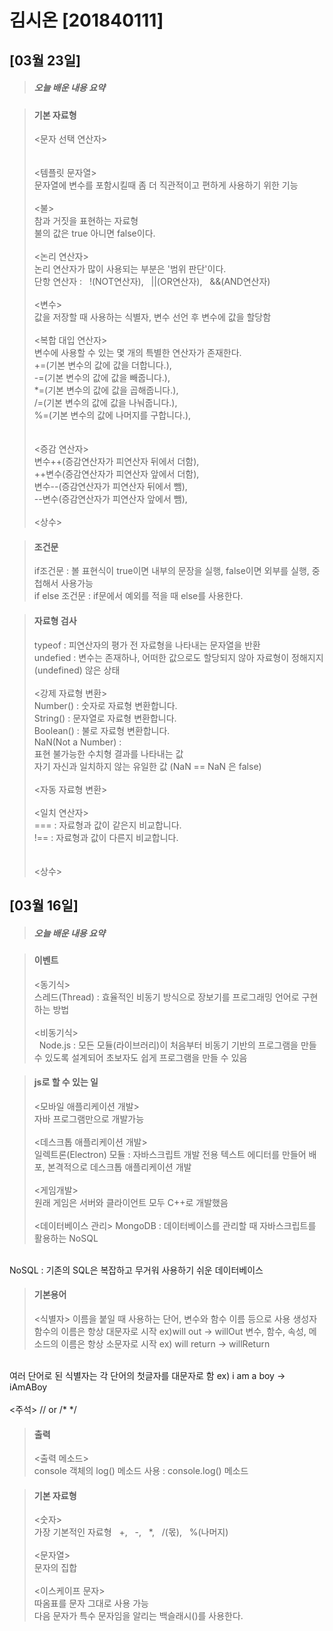 # 김시온 [201840111]

## [03월 23일]
>##### 오늘 배운 내용 요약

>#### 기본 자료형
><문자 선택 연산자><br>
<br><br>
<템플릿 문자열> <br>
문자열에 변수를 포함시킬때 좀 더 직관적이고 편하게 사용하기 위한 기능
<br><br>
<불><br>
참과 거짓을 표현하는 자료형<br>
불의 값은 true 아니면 false이다.
<br><br>
<논리 연산자><br>
논리 연산자가 많이 사용되는 부분은 '범위 판단'이다.<br>
단항 연산자 :&nbsp;&nbsp; !(NOT연산자),&nbsp;&nbsp; ||(OR연산자),&nbsp;&nbsp; &&(AND연산자)
<br><br>
<변수><br>
값을 저장할 때 사용하는 식별자, 변수 선언 후 변수에 값을 할당함
<br><br>
<복합 대입 연산자><br>
변수에 사용할 수 있는 몇 개의 특별한 연산자가 존재한다.<br>
+=(기본 변수의 값에 값을 더합니다.),<br>
-=(기본 변수의 값에 값을 빼줍니다.),<br>
*=(기본 변수의 값에 값을 곱해줍니다.),<br>
/=(기본 변수의 값에 값을 나눠줍니다.),<br>
%=(기본 변수의 값에 나머지를 구합니다.),<br>
<br><br>
<증감 연산자><br>
변수++(증감연산자가 피연산자 뒤에서 더함),<br>
++변수(증감연산자가 피연산자 앞에서 더함),<br>
변수--(증감연산자가 피연산자 뒤에서 뺌),<br>
--변수(증감연산자가 피연산자 앞에서 뺌),
<br><br>
<상수>


>#### 조건문
>if조건문 : 볼 표현식이 true이면 내부의 문장을 실행, false이면 외부를 실행, 중첩해서 사용가능 <br>
if else 조건문 : if문에서 예외를 적을 때 else를 사용한다.<br>



>#### 자료형 검사
>typeof : 피연산자의 평가 전 자료형을 나타내는 문자열을 반환<br>
undefied : 변수는 존재하나, 어떠한 값으로도 할당되지 않아 자료형이 정해지지(undefined) 않은 상태
<br><br>
<강제 자료형 변환><br>
Number() : 숫자로 자료형 변환합니다.<br>
String() : 문자열로 자료형 변환합니다.<br>
Boolean() : 불로 자료형 변환합니다.<br>
NaN(Not a Number) :<br>
표현 불가능한 수치형 결과를 나타내는 값<br>
자기 자신과 일치하지 않는 유일한 값 (NaN == NaN 은 false)
<br><br>
<자동 자료형 변환>
<br><br>
<일치 연산자><br>
=== : 자료형과 값이 같은지 비교합니다.<br>
!== : 자료형과 값이 다른지 비교합니다.<br>
<br><br>
<상수><br>




## [03월 16일]
>##### 오늘 배운 내용 요약

>#### 이벤트
><동기식><br>
스레드(Thread) : 효율적인 비동기 방식으로 장보기를 프로그래밍 언어로 구현하는 방법
<br><br>
<비동기식><br>
&nbsp;&nbsp;Node.js : 모든 모듈(라이브러리)이 처음부터 비동기 기반의 프로그램을 만들 수 있도록 설계되어 초보자도 쉽게 프로그램을 만들 수 있음

>#### js로 할 수 있는 일
><모바일 애플리케이션 개발> <br>
자바 프로그램만으로 개발가능
<br><br>
<데스크톱 애플리케이션 개발><br>
일렉트론(Electron) 모듈 : 자바스크립트 개발 전용 텍스트 에디터를 만들어 배포, 본격적으로 데스크톱 애플리케이션 개발
<br><br>
<게임개발><br>
원래 게임은 서버와 클라이언트 모두 C++로 개발했음
<br><br>
<데이터베이스 관리>
MongoDB : 데이터베이스를 관리할 때 자바스크립트를 활용하는 NoSQL
<br>
NoSQL : 기존의 SQL은 복잡하고 무거워 사용하기 쉬운 데이터베이스

>#### 기본용어
><식별자>
이름을 붙일 때 사용하는 단어, 변수와 함수 이름 등으로 사용
생성자 함수의 이름은 항상 대문자로 시작 ex)will out -> willOut
변수, 함수, 속성, 메소드의 이름은 항상 소문자로 시작 ex) will return -> willReturn
<br>
여러 단어로 된 식별자는 각 단어의 첫글자를 대문자로 함 ex) i am a boy -> iAmABoy
<br><br>
<주석>
// or /*  */

>#### 출력
><출력 메소드><br>
console 객체의 log() 메소드 사용 : console.log() 메소드

>#### 기본 자료형
><숫자> <br>
가장 기본적인 자료형
&nbsp;&nbsp;+,&nbsp;&nbsp; -,&nbsp;&nbsp;  *,&nbsp;&nbsp;  /(몫),&nbsp;&nbsp;  %(나머지)
<br><br>
<문자열><br>
문자의 집합
<br><br>
<이스케이프 문자><br>
따옴표를 문자 그대로 사용 가능<br>
다음 문자가 특수 문자임을 알리는 백슬래시(\)를 사용한다.